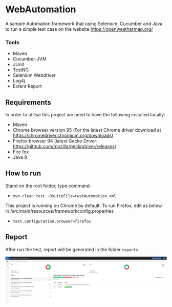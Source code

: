 # WebAutomation

A sample Automation framework that using Selenium, Cucumber and Java to run a simple test case on the website https://openweathermap.org/ <br>

### Tools

* Maven
* Cucumber-JVM
* JUnit
* TestNG
* Selenium Webdriver
* Log4j
* Extent Report

## Requirements

In order to utilise this project we need to have the following installed locally:

* Maven
* Chrome browser version 95 (For the latest Chrome driver download at https://chromedriver.chromium.org/downloads)
* Firefox browser 94 (latest Gecko Driver: https://github.com/mozilla/geckodriver/releases)
* Fire fox
* Java 8

## How to run
Stand on the root folder, type command:<br>
* ```mvn clean test -DsuiteFile=testAutomation.xml```

This project is running on Chrome by default. To run Firefox, edit as below in /src/main/resources/frameworkconfig.properties
* ```test.configuration.browser=firefox```

## Report
After run the test, report will be generated in the folder ```reports```

![img.png](extentReport.png)
